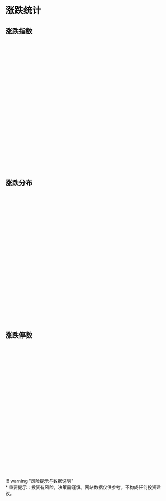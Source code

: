 # 涨跌统计

## 涨跌指数
<div id="figure0" style="width:100%; height:400px;"></div>

## 涨跌分布
<div id="figure1" style="width:100%; height:400px;"></div>

## 涨跌停数
<div id="figure2" style="width:100%; height:400px;"></div>

<script src="../../../assets/js/echarts.min.js"></script>
<script src="../../../assets/js/zdtj.js"></script>

!!! warning "风险提示与数据说明"        
    \* 重要提示：投资有风险，决策需谨慎。网站数据仅供参考，不构成任何投资建议。